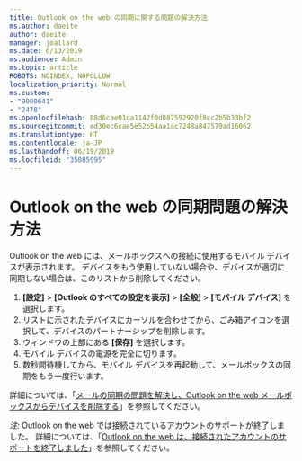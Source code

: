```yaml
---
title: Outlook on the web の同期に関する問題の解決方法
ms.author: daeite
author: daeite
manager: joallard
ms.date: 6/13/2019
ms.audience: Admin
ms.topic: article
ROBOTS: NOINDEX, NOFOLLOW
localization_priority: Normal
ms.custom:
- "9000641"
- "2478"
ms.openlocfilehash: 88d6cae01da1142f0d087592920f8cc2b5b33bf2
ms.sourcegitcommit: ed30ec6cae5e52b54aa1ac7248a847579ad16062
ms.translationtype: HT
ms.contentlocale: ja-JP
ms.lasthandoff: 06/19/2019
ms.locfileid: "35085995"
---
```

# <a name="fix-outlook-on-the-web-sync-issues"></a>Outlook on the web の同期問題の解決方法

Outlook on the web には、メールボックスへの接続に使用するモバイル デバイスが表示されます。 デバイスをもう使用していない場合や、デバイスが適切に同期しない場合は、このリストから削除してください。

1. **[設定]** > **[Outlook のすべての設定を表示]** > **[全般]** > **[モバイル デバイス]** を選択します。
1. リストに示されたデバイスにカーソルを合わせてから、ごみ箱アイコンを選択して、デバイスのパートナーシップを削除します。
1. ウィンドウの上部にある **[保存]** を選択します。
1. モバイル デバイスの電源を完全に切ります。
1. 数秒間待機してから、モバイル デバイスを再起動して、メールボックスの同期をもう一度行います。

詳細については、「[メールの同期の問題を解決し、Outlook on the web メールボックスからデバイスを削除する](https://support.office.com/article/775ed31c-05bd-4ee4-b1b3-33fad7b5b992)」を参照してください。

*注:* Outlook on the web では接続されているアカウントのサポートが終了しました。 詳細については、「[Outlook on the web は、接続されたアカウントのサポートを終了しました](https://support.office.com/article/5cc526bf-e928-4a99-8b9f-5e089df7d887)」を参照してください。
